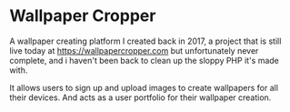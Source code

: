 # Wallpaper Cropper #

A wallpaper creating platform I created back in 2017, a project that is still live today at https://wallpapercropper.com but unfortunately never complete, and i haven't been back to clean up the sloppy PHP it's made with.

It allows users to sign up and upload images to create wallpapers for all their devices. And acts as a user portfolio for their wallpaper creation.
